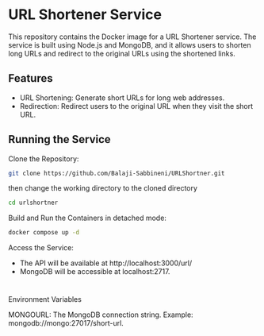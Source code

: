 # URL Shortener Service

This repository contains the Docker image for a URL Shortener service. The service is built using Node.js and MongoDB, and it allows users to shorten long URLs and redirect to the original URLs using the shortened links.

## Features

- URL Shortening: Generate short URLs for long web addresses.
- Redirection: Redirect users to the original URL when they visit the short URL.

## Running the Service
Clone the Repository:
```sh
git clone https://github.com/Balaji-Sabbineni/URLShortner.git
```
then change the working directory to the cloned directory
```sh
cd urlshortner
```

Build and Run the Containers in detached mode:
```sh
docker compose up -d
```

Access the Service:

- The API will be available at http://localhost:3000/url/
- MongoDB will be accessible at localhost:2717.
#
Environment Variables

MONGOURL: The MongoDB connection string. Example: mongodb://mongo:27017/short-url.
